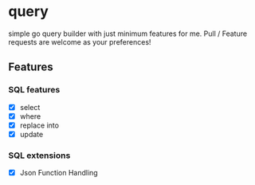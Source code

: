 # query
simple go query builder with just minimum features for me. Pull / Feature requests are welcome as your preferences!

## Features
### SQL features
- [x] select
- [x] where
- [x] replace into
- [x] update

### SQL extensions
- [x] Json Function Handling
